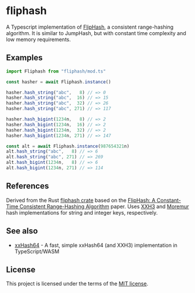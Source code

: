 # fliphash

A Typescript implementation of [FlipHash](https://arxiv.org/pdf/2402.17549), a consistent range-hashing algorithm. It is similar to JumpHash, but with constant time complexity and low memory requirements.

## Examples

```typescript
import Fliphash from "fliphash/mod.ts"

const hasher = await Fliphash.instance()

hasher.hash_string("abc",   8) // => 0
hasher.hash_string("abc",  16) // => 15
hasher.hash_string("abc",  32) // => 26
hasher.hash_string("abc", 271) // => 117

hasher.hash_bigint(1234n,   8) // => 2
hasher.hash_bigint(1234n,  16) // => 2
hasher.hash_bigint(1234n,  32) // => 2
hasher.hash_bigint(1234n, 271) // => 147

const alt = await Fliphash.instance(987654321n)
alt.hash_string("abc",   8) // => 6
alt.hash_string("abc", 271) // => 269
alt.hash_bigint(1234n,   8) // => 6
alt.hash_bigint(1234n, 271) // => 114
```

## References

Derived from the Rust [fliphash crate](https://docs.rs/fliphash/latest/fliphash/) based on the [FlipHash: A Constant-Time Consistent Range-Hashing Algorithm](https://arxiv.org/pdf/2402.17549) paper. Uses [XXH3](https://xxhash.com/) and [Moremur](https://mostlymangling.blogspot.com/2019/12/stronger-better-morer-moremur-better.html) hash implementations for string and integer keys, respectively.

## See also

* [xxHash64](https://github.com/jabr/xxhash64) - A fast, simple xxHash64 (and XXH3) implementation in TypeScript/WASM

## License

This project is licensed under the terms of the [MIT license](LICENSE.txt).
